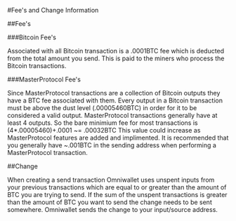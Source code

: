 #Fee's and Change Information

##Fee's

###Bitcoin Fee's

Associated with all Bitcoin transaction is a .0001BTC fee which is deducted from the total amount you send.
This is paid to the miners who process the Bitcoin transactions.

###MasterProtocol Fee's

Since MasterProtocol transactions are a collection of Bitcoin outputs they have a BTC fee associated with them. 
Every output in a Bitcoin transaction must be above the dust level (.00005460BTC) in order for it to be considered 
a valid output. MasterProtocol transactions generally have at least 4 outputs.
So the bare minimium fee for most transactions is (4*.00005460)+.0001 ~= .00032BTC
This value could increase as MasterProtocol features are added and implimented. 
It is recommended that you generally have ~.001BTC in the sending address when performing a MasterProtocol transaction. 

##Change

When creating a send transaction Omniwallet uses unspent inputs from your previous transactions which
are equal to or greater than the amount of BTC you are trying to send. If the sum of the unspent transactions
is greater than the amount of BTC you want to send the change needs to be sent somewhere. Omniwallet 
sends the change to your input/source address.
